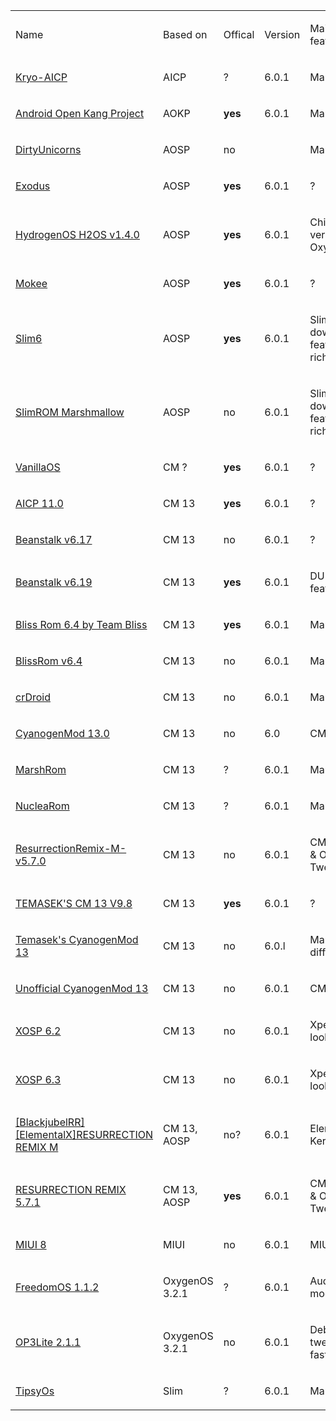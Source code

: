 <table>
<tbody>
<tr class="odd">
<td><p>Name</p></td>
<td><p>Based on</p></td>
<td><p>Offical</p></td>
<td><p>Version</p></td>
<td><p>Main features</p></td>
</tr>
<tr class="even">
<td><p><a href="http://forum.xda-developers.com/oneplus-3/development/rom-kryo-aicp-t3416034">Kryo-AICP</a></p></td>
<td><p>AICP</p></td>
<td><p>?</p></td>
<td><p><a href=""></a>6.0.1</p></td>
<td><p>Many...</p></td>
</tr>
<tr class="odd">
<td><p><a href="http://forum.xda-developers.com/oneplus-3/development/rom-android-kang-project-aokp-t3417693">Android Open Kang Project</a></p></td>
<td><p>AOKP</p></td>
<td><p><strong>yes</strong></p></td>
<td><p>6.0.1</p></td>
<td><p>Many?</p></td>
</tr>
<tr class="even">
<td><p><a href="http://forum.xda-developers.com/oneplus-3/development/rom-dirtyunicorns-t3401485">DirtyUnicorns</a></p></td>
<td><p>AOSP</p></td>
<td><p>no</p></td>
<td><p><br />
</p></td>
<td><p>Many?</p></td>
</tr>
<tr class="odd">
<td><p><a href="http://forum.xda-developers.com/oneplus-3/development/rom-exodus-android-6-oneplus3-t3409411">Exodus</a></p></td>
<td><p>AOSP</p></td>
<td><p><strong>yes</strong></p></td>
<td><p>6.0.1</p></td>
<td><p>?</p></td>
</tr>
<tr class="even">
<td><p><a href="http://forum.xda-developers.com/oneplus-3/development/rom-hydrogenos-h2os-v1-4-0-t3409753">HydrogenOS H2OS v1.4.0</a></p></td>
<td><p>AOSP</p></td>
<td><p><strong>yes</strong></p></td>
<td><p>6.0.1</p></td>
<td><p>Chinese version of OxygenOS</p></td>
</tr>
<tr class="odd">
<td><p><a href="http://forum.xda-developers.com/oneplus-3/development/rom-mokee-oneplus-3-t3419005">Mokee</a></p></td>
<td><p>AOSP</p></td>
<td><p><strong>yes</strong></p></td>
<td><p>6.0.1</p></td>
<td><p>?</p></td>
</tr>
<tr class="even">
<td><p><a href="http://forum.xda-developers.com/oneplus-3/development/rom-slim6-oneplus3-t3419188">Slim6</a></p></td>
<td><p>AOSP</p></td>
<td><p><strong>yes</strong></p></td>
<td><p>6.0.1</p></td>
<td><p>Slimmed down, feature rich</p></td>
</tr>
<tr class="odd">
<td><p><a href="http://forum.xda-developers.com/oneplus-3/development/rom-slimrom-marshmallow-t3409196">SlimROM Marshmallow</a></p></td>
<td><p>AOSP</p></td>
<td><p>no</p></td>
<td><p>6.0.1</p></td>
<td><p><a href=""></a>Slimmed down, feature rich</p></td>
</tr>
<tr class="even">
<td><p><a href="http://forum.xda-developers.com/oneplus-3/development/rom-unofficial-cm13-t3415726">VanillaOS</a></p></td>
<td><p>CM ?</p></td>
<td><p><strong>yes</strong></p></td>
<td><p>6.0.1</p></td>
<td><p>?</p></td>
</tr>
<tr class="odd">
<td><p><a href="http://forum.xda-developers.com/oneplus-3/development/rom-aicp-11-0-oneplus3-t3404193">AICP 11.0</a></p></td>
<td><p>CM 13</p></td>
<td><p><strong>yes</strong></p></td>
<td><p>6.0.1</p></td>
<td><p>?</p></td>
</tr>
<tr class="even">
<td><p><a href="http://forum.xda-developers.com/oneplus-3/development/rom-t3401132">Beanstalk v6.17</a></p></td>
<td><p>CM 13</p></td>
<td><p>no</p></td>
<td><p>6.0.1</p></td>
<td><p>?</p></td>
</tr>
<tr class="odd">
<td><p><a href="http://forum.xda-developers.com/oneplus-3/development/rom-t3401662">Beanstalk v6.19</a></p></td>
<td><p>CM 13</p></td>
<td><p><strong>yes</strong></p></td>
<td><p>6.0.1</p></td>
<td><p>DU features</p></td>
</tr>
<tr class="even">
<td><p><a href="http://forum.xda-developers.com/oneplus-3/development/rom-bliss-rom-6-3-team-bliss-t3405154">Bliss Rom 6.4 by Team Bliss</a></p></td>
<td><p>CM 13</p></td>
<td><p><strong>yes</strong></p></td>
<td><p>6.0.1</p></td>
<td><p>Many...</p></td>
</tr>
<tr class="odd">
<td><p><a href="http://forum.xda-developers.com/oneplus-3/development/rom-t3402310">BlissRom v6.4</a></p></td>
<td><p>CM 13</p></td>
<td><p>no</p></td>
<td><p>6.0.1</p></td>
<td><p>Many...</p></td>
</tr>
<tr class="even">
<td><p><a href="http://forum.xda-developers.com/oneplus-3/development/rom-t3402602">crDroid</a></p></td>
<td><p>CM 13</p></td>
<td><p>no</p></td>
<td><p>6.0.1</p></td>
<td><p>Many…</p></td>
</tr>
<tr class="odd">
<td><p><a href="http://forum.xda-developers.com/oneplus-3/development/rom-cyanogenmod-13-0-oneplus-3-t3403168">CyanogenMod 13.0</a></p></td>
<td><p>CM 13</p></td>
<td><p>no</p></td>
<td><p>6.0</p></td>
<td><p>CM</p></td>
</tr>
<tr class="even">
<td><p><a href="http://forum.xda-developers.com/oneplus-3/development/rom-t3412194">MarshRom</a></p></td>
<td><p>CM 13</p></td>
<td><p>?</p></td>
<td><p><a href=""></a>6.0.1</p></td>
<td><p>Many?</p></td>
</tr>
<tr class="odd">
<td><p><a href="http://forum.xda-developers.com/oneplus-3/development/nuclearom-android-6-0-1r46-t3405181">NucleaRom</a></p></td>
<td><p>CM 13</p></td>
<td><p>?</p></td>
<td><p><a href=""></a>6.0.1</p></td>
<td><p>Many…</p></td>
</tr>
<tr class="even">
<td><p><a href="http://forum.xda-developers.com/oneplus-3/development/rom-resurrectionremix-m-v5-7-0-20160616-t3399921">ResurrectionRemix-M-v5.7.0</a></p></td>
<td><p>CM 13</p></td>
<td><p>no</p></td>
<td><p><a href=""></a>6.0.1</p></td>
<td><p>CM, SLIM &amp; OMNI Tweaks</p></td>
</tr>
<tr class="odd">
<td><p><a href="http://forum.xda-developers.com/oneplus-3/development/rom-temasek-s-cm-13-t3401626">TEMASEK'S CM 13 V9.8</a></p></td>
<td><p>CM 13</p></td>
<td><p><strong>yes</strong></p></td>
<td><p>6.0.1</p></td>
<td><p>?</p></td>
</tr>
<tr class="even">
<td><p><a href="http://forum.xda-developers.com/oneplus-3/development/rom-temaseks-cyanogenmod-13-t3401719">Temasek's CyanogenMod 13</a></p></td>
<td><p>CM 13</p></td>
<td><p>no</p></td>
<td><p>6.0.l</p></td>
<td><p>Many different</p></td>
</tr>
<tr class="odd">
<td><p><a href="http://forum.xda-developers.com/oneplus-3/development/rom-unofficial-cyanogenmod-13-t3399089">Unofficial CyanogenMod 13</a></p></td>
<td><p>CM 13</p></td>
<td><p>no</p></td>
<td><p>6.0.1</p></td>
<td><p>CM</p></td>
</tr>
<tr class="even">
<td><p><a href="http://forum.xda-developers.com/oneplus-3/development/rom-xosp-6-2-t3402496">XOSP 6.2</a></p></td>
<td><p>CM 13</p></td>
<td><p>no</p></td>
<td><p>6.0.1</p></td>
<td><p>Xperia look</p></td>
</tr>
<tr class="odd">
<td><p><a href="http://forum.xda-developers.com/oneplus-3/development/rom-xosp-6-2-t3414558">XOSP 6.3</a></p></td>
<td><p>CM 13</p></td>
<td><p>no</p></td>
<td><p>6.0.1</p></td>
<td><p>Xperia look</p></td>
</tr>
<tr class="even">
<td><p><a href=""></a><a href="http://forum.xda-developers.com/oneplus-3/development/rom-resurrection-remix-m-t3399960">[BlackjubelRR][ElementalX]RESURRECTION REMIX M</a></p></td>
<td><p>CM 13, AOSP</p></td>
<td><p>no?</p></td>
<td><p>6.0.1</p></td>
<td><p>ElementalX Kernel</p></td>
</tr>
<tr class="odd">
<td><p><a href="http://forum.xda-developers.com/oneplus-3/development/rom-t3403365">RESURRECTION REMIX 5.7.1</a></p></td>
<td><p>CM 13, AOSP</p></td>
<td><p><strong>yes</strong></p></td>
<td><p>6.0.1</p></td>
<td><p><a href=""></a>CM, SLIM &amp; OMNI Tweaks</p></td>
</tr>
<tr class="even">
<td><p><a href="http://forum.xda-developers.com/oneplus-3/development/rom-miui-8-oneplus-3-based-6-0-1-t3425328">MIUI 8</a></p></td>
<td><p>MIUI</p></td>
<td><p>no</p></td>
<td><p>6.0.1</p></td>
<td><p>MIUI</p></td>
</tr>
<tr class="odd">
<td><p><a href="http://forum.xda-developers.com/oneplus-3/development/rom-freedomos-1-0-t3409348">FreedomOS 1.1.2</a></p></td>
<td><p>OxygenOS 3.2.1</p></td>
<td><p>?</p></td>
<td><p>6.0.1</p></td>
<td><p>Audio mods</p></td>
</tr>
<tr class="even">
<td><p><a href="http://forum.xda-developers.com/oneplus-3/development/rom-op3lite-debloated-tweaked-fast-t3404996">OP3Lite 2.1.1</a></p></td>
<td><p>OxygenOS 3.2.1</p></td>
<td><p>no</p></td>
<td><p>6.0.1</p></td>
<td><p>Debloated, tweaked, fast</p></td>
</tr>
<tr class="odd">
<td><p><a href="http://forum.xda-developers.com/oneplus-3/development/rom-tipsyos-t3399355">TipsyOs</a></p></td>
<td><p>Slim</p></td>
<td><p>?</p></td>
<td><p>6.0.1</p></td>
<td><p>Many...</p></td>
</tr>
</tbody>
</table>


